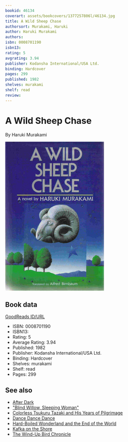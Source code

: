 ```yaml
---
bookid: 46134
coverart: assets/bookcovers/1377257806l/46134.jpg
title: A Wild Sheep Chase
authorsort: Murakami, Haruki
author: Haruki Murakami
authors: 
isbn: 0008701190
isbn13: 
rating: 5
avgrating: 3.94
publisher: Kodansha International/USA Ltd.
binding: Hardcover
pages: 299
published: 1982
shelves: murakami
shelf: read
review: 
---
```


# A Wild Sheep Chase

By Haruki Murakami

![](../../assets/bookcovers/1377257806l/46134.jpg)

## Book data

[GoodReads ID/URL](https://www.goodreads.com/book/show/46134)

- ISBN: 0008701190
- ISBN13: 
- Rating: 5
- Average Rating: 3.94
- Published: 1982
- Publisher: Kodansha International/USA Ltd.
- Binding: Hardcover
- Shelves: murakami
- Shelf: read
- Pages: 299


## See also

- [After Dark](After_Dark.md)
- ["Blind Willow, Sleeping Woman"](Blind_Willow__Sleeping_Woman.md)
- [Colorless Tsukuru Tazaki and His Years of Pilgrimage](Colorless_Tsukuru_Tazaki_and_His_Years_of_Pilgrimage.md)
- [Dance Dance Dance](Dance_Dance_Dance.md)
- [Hard-Boiled Wonderland and the End of the World](Hard-Boiled_Wonderland_and_the_End_of_the_World.md)
- [Kafka on the Shore](Kafka_on_the_Shore.md)
- [The Wind-Up Bird Chronicle](The_Wind-Up_Bird_Chronicle.md)
